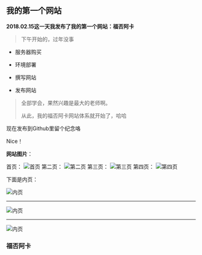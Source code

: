 ## 我的第一个网站


**2018.02.15这一天我发布了我的第一个网站：福否阿卡**


> 下午开始的，过年没事
> 
> 
- 服务器购买
> 
> 
- 环境部署
> 
> 
- 撰写网站
> 
> 
- 发布网站
> 
> 全部学会，果然兴趣是最大的老师啊。
> 
> 从此，我的福否阿卡网站体系就开始了，哈哈

现在发布到Github里留个纪念咯

Nice！

**网站图片**：

首页：
![首页](https://s1.ax2x.com/2018/12/13/5Qp8ya.png)
第二页：
![第二页](https://s1.ax2x.com/2018/12/13/5QpS8z.png)
第三页：
![第三页](https://s1.ax2x.com/2018/12/13/5QpiFS.png)
第四页：
![第四页](https://s1.ax2x.com/2018/12/13/5Qpxuh.png)

下面是内页：

![内页](https://s1.ax2x.com/2018/12/13/5Qp2tH.png)


----------


![内页](https://s1.ax2x.com/2018/12/13/5Qp7wN.png)


----------


![内页](https://s1.ax2x.com/2018/12/13/5QpgGu.png)


### 福否阿卡
